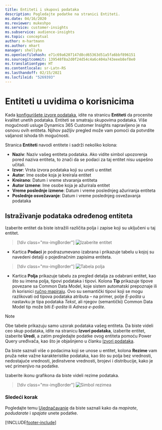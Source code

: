 ```yaml
---
title: Entiteti i skupovi podataka
description: Pogledajte podatke na stranici Entiteti.
ms.date: 04/16/2020
ms.reviewer: mukeshpo
ms.service: customer-insights
ms.subservice: audience-insights
ms.topic: conceptual
author: m-hartmann
ms.author: mhart
manager: shellyha
ms.openlocfilehash: e71c69a6207147d8cd65363d51a5fa6bbf896151
ms.sourcegitcommit: 139548f8a2d0f24d54c4a6c404a743eeeb8ef8e0
ms.translationtype: HT
ms.contentlocale: sr-Latn-RS
ms.lasthandoff: 02/15/2021
ms.locfileid: "5269393"
---
```

# <a name="entities-in-audience-insights"></a>Entiteti u uvidima o korisnicima

Kada [konfigurišete izvore podataka](data-sources.md), idite na stranicu **Entiteti** da procenite kvalitet unetih podataka. Entiteti se smatraju skupovima podataka. Više mogućnosti usluge Dynamics 365 Customer Insights napravljeno je na osnovu ovih entiteta. Njihov pažljiv pregled može vam pomoći da potvrdite valjanost ishoda tih mogućnosti.

Stranica **Entiteti** navodi entitete i sadrži nekoliko kolona:

- **Naziv**: Naziv vašeg entiteta podataka. Ako vidite simbol upozorenja pored naziva entiteta, to znači da se podaci za taj entitet nisu uspešno učitali.
- **Izvor**: Vrsta izvora podataka koji su uneti u entitet
- **Autor**: Ime osobe koja je kreirala entitet
- **Kreirano**: Datum i vreme stvaranja entiteta
- **Autor izmene**: Ime osobe koja je ažurirala entitet
- **Vreme poslednje izmene**: Datum i vreme poslednjeg ažuriranja entiteta
- **Poslednje osvežavanje**: Datum i vreme poslednjeg osvežavanja podataka

## <a name="exploring-a-specific-entitys-data"></a>Istraživanje podataka određenog entiteta

Izaberite entitet da biste istražili različita polja i zapise koji su uključeni u taj entitet.

> [!div class="mx-imgBorder"]
> ![Izaberite entitet](media/data-manager-entities-data.png "Izaberite entitet")

- Kartica **Podaci** je podrazumevano izabrana i prikazuje tabelu u kojoj su navedeni detalji o pojedinačnim zapisima entiteta.

> [!div class="mx-imgBorder"]
> ![Tabela polja](media/data-manager-entities-fields.PNG "Tabela polja")

- Kartica **Polja** prikazuje tabelu za pregled detalja za odabrani entitet, kao što su imena polja, tipovi podataka i tipovi. Kolona **Tip** prikazuje tipove povezane sa Common Data Model, koje sistem automatski prepoznaje ili ih korisnici [ručno mapiraju](map-entities.md). Ovo su semantički tipovi koji se mogu razlikovati od tipova podataka atributa – na primer, polje *E-pošta* u nastavku je tipa podataka *Tekst*, ali njegov (semantički) Common Data Model tip može biti *E-pošta* ili *Adresa e-pošte*.

> [!NOTE]
> Obe tabele prikazuju samo uzorak podataka vašeg entiteta. Da biste videli ceo skup podataka, idite na stranicu **Izvori podataka**, izaberite entitet, izaberite **Uredi**, a zatim pregledajte podatke ovog entiteta pomoću Power Query uređivača, kao što je objašnjeno u članku [Izvori podataka](data-sources.md).

Da biste saznali više o podacima koji se unose u entitet, kolona **Rezime** vam pruža neke važne karakteristike podataka, kao što su polja bez vrednosti, nedostajuće vrednosti, jedinstvene vrednosti, brojevi i distribucije, kako je već primenjivo na podatke.

Izaberite ikonu grafikona da biste videli rezime podataka.

> [!div class="mx-imgBorder"]
> ![Simbol rezimea](media/data-manager-entities-summary.png "Tabela sa rezimeom podataka")

### <a name="next-step"></a>Sledeći korak

Pogledajte temu [Ujednačavanje](data-unification.md) da biste saznali kako da *mapirate*, *podudarate* i *spajate* unete podatke.


[!INCLUDE[footer-include](../includes/footer-banner.md)]